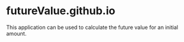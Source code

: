 # futureValue.github.io

This application can be used to calculate the future value for an initial amount.
